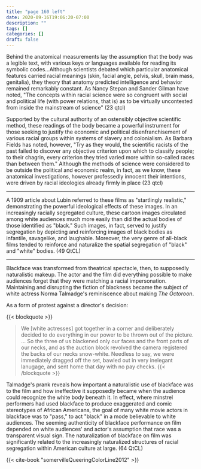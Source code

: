 ```yaml
---
title: "page 160 left"
date: 2020-09-16T19:06:20-07:00
description: ""
tags: []
categories: []
draft: false
---
```

Behind the anatomical measurements lay the assumption that the body was a legible text, with various keys or languages available for reading its symbolic codes...Although scientists debated which particular anatomical features carried racial meanings (skin, facial angle, pelvis, skull, brain mass, genitalia), they theory that anatomy predicted intelligence and behavior remained remarkably constant. As Nancy Stepan and Sander Gilman have noted, "The concepts within racial science were so congruent with social and political life (with power relations, that is) as to be virtually uncontested from inside the mainstream of science" (23 qtcl)

Supported by the cultural authority of an ostensibly objective scientific method, these readings of the body became a powerful instrument for those seeking to justify the economic and political disenfranchisement of various racial groups within systems of slavery and colonialism. As Barbara Fields has noted, however, "Try as they would, the scientific racists of the past failed to discover any objective criterion upon which to classify people; to their chagrin, every criterion they tried varied more within so-called races than between them." Although the methods of science were considered to be outside the political and economic realm, in fact, as we know, these anatomical investigations, however professedly innocent their intentions, were driven by racial ideologies already firmly in place (23 qtcl)

***

A 1909 article about Lubin referred to these films as "startlingly realistic," demonstrating the powerful ideological effects of these images. In an increasingly racially segregated culture, these cartoon images circulated among white audiences much more easily than did the actual bodies of those identified as "black." Such images, in fact, served to justify segregation by depicting and reinforcing images of black bodies as infantile, savagelike, and laughable. Moreover, the very genre of all-black films tended to reinforce and naturalize the spatial segregation of "black" and "white" bodies. (49 QtCL)

***

Blackface was transformed from theatrical spectacle, then, to supposedly naturalistic makeup. 
The actor and the film did everything possible to make audiences forget that they were matching a racial impersonation. 
Maintaining and disrupting the fiction of blackness became the subject of white actress Norma Talmadge's reminiscence about making *The Octoroon*. 

As a form of protest against a director's decision:

{{< blockquote >}}
> We [white actresses] got together in a corner and deliberately decided to do everything in our power to be thrown out of the picture. ... 
> So the three of us blackened only our faces and the front parts of our necks, and as the auction block revolved the camera registered the backs of our necks snow-white. 
> Needless to say, we were immediately dragged off the set, bawled out in very inelegant lanugage, and sent home that day with no pay checks.
{{< /blockquote >}}

Talmadge's prank reveals how important a naturalistic use of blackface was to the film and how ineffective it supposedly became when the audience could recognize the white body beneath it. 
In effect, where minstrel performers had used blackface to produce exaggerated and comic stereotypes of African Americans, the goal of many white movie actors in blackface was to "pass," to act "black" in a mode believable to white audiences. 
The seeming authenticity of blackface performance on film depended on white audiences' and actor's assumption that race was a transparent visual sign. 
The naturalization of blackface on film was significantly related to the increasingly naturalized structures of racial segregation within American culture at large. (64 QtCL)

{{< cite-book "somervilleQueeringColorLine2012" >}}
